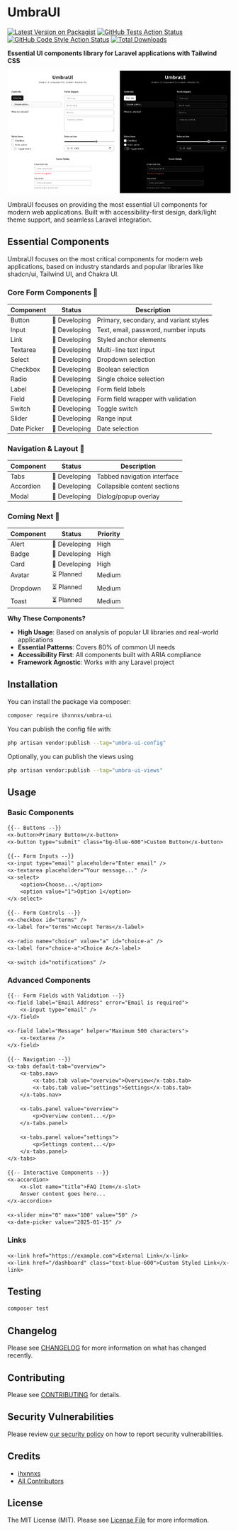# UmbraUI

[![Latest Version on Packagist](https://img.shields.io/packagist/v/ihxnnxs/umbra-ui.svg?style=flat-square)](https://packagist.org/packages/ihxnnxs/umbra-ui)
[![GitHub Tests Action Status](https://img.shields.io/github/actions/workflow/status/ihxnnxs/UmbraUI/run-tests.yml?branch=main&label=tests&style=flat-square)](https://github.com/ihxnnxs/UmbraUI/actions?query=workflow%3Arun-tests+branch%3Amain)
[![GitHub Code Style Action Status](https://img.shields.io/github/actions/workflow/status/ihxnnxs/UmbraUI/fix-php-code-style-issues.yml?branch=main&label=code%20style&style=flat-square)](https://github.com/ihxnnxs/UmbraUI/actions?query=workflow%3A"Fix+PHP+code+style+issues"+branch%3Amain)
[![Total Downloads](https://img.shields.io/packagist/dt/ihxnnxs/umbra-ui.svg?style=flat-square)](https://packagist.org/packages/ihxnnxs/umbra-ui)

**Essential UI components library for Laravel applications with Tailwind CSS**

<p align="center">
  <img src="previewLight.png" alt="UmbraUI Light Theme" width="250">
  <img src="previewDark.png" alt="UmbraUI Dark Theme" width="250">
</p>

UmbraUI focuses on providing the most essential UI components for modern web applications. Built with accessibility-first design, dark/light theme support, and seamless Laravel integration.

## Essential Components

UmbraUI focuses on the most critical components for modern web applications, based on industry standards and popular libraries like shadcn/ui, Tailwind UI, and Chakra UI.

### Core Form Components 🔨
| Component | Status | Description |
|-----------|--------|-------------|
| Button | 🔨 Developing | Primary, secondary, and variant styles |
| Input | 🔨 Developing | Text, email, password, number inputs |
| Link | 🔨 Developing | Styled anchor elements |
| Textarea | 🔨 Developing | Multi-line text input |
| Select | 🔨 Developing | Dropdown selection |
| Checkbox | 🔨 Developing | Boolean selection |
| Radio | 🔨 Developing | Single choice selection |
| Label | 🔨 Developing | Form field labels |
| Field | 🔨 Developing | Form field wrapper with validation |
| Switch | 🔨 Developing | Toggle switch |
| Slider | 🔨 Developing | Range input |
| Date Picker | 🔨 Developing | Date selection |

### Navigation & Layout 🔨
| Component | Status | Description |
|-----------|--------|-------------|
| Tabs | 🔨 Developing | Tabbed navigation interface |
| Accordion | 🔨 Developing | Collapsible content sections |
| Modal | 🔨 Developing | Dialog/popup overlay |

### Coming Next 🚀
| Component | Status | Priority |
|-----------|--------|----------|
| Alert | 🔨 Developing | High |
| Badge | 🔨 Developing | High |
| Card | 🔨 Developing | High |
| Avatar | ⏳ Planned | Medium |
| Dropdown | ⏳ Planned | Medium |
| Toast | ⏳ Planned | Medium |

**Why These Components?**
- **High Usage**: Based on analysis of popular UI libraries and real-world applications
- **Essential Patterns**: Covers 80% of common UI needs
- **Accessibility First**: All components built with ARIA compliance
- **Framework Agnostic**: Works with any Laravel project

## Installation

You can install the package via composer:

```bash
composer require ihxnnxs/umbra-ui
```

You can publish the config file with:

```bash
php artisan vendor:publish --tag="umbra-ui-config"
```

Optionally, you can publish the views using

```bash
php artisan vendor:publish --tag="umbra-ui-views"
```

## Usage

### Basic Components

```blade
{{-- Buttons --}}
<x-button>Primary Button</x-button>
<x-button type="submit" class="bg-blue-600">Custom Button</x-button>

{{-- Form Inputs --}}
<x-input type="email" placeholder="Enter email" />
<x-textarea placeholder="Your message..." />
<x-select>
    <option>Choose...</option>
    <option value="1">Option 1</option>
</x-select>

{{-- Form Controls --}}
<x-checkbox id="terms" />
<x-label for="terms">Accept Terms</x-label>

<x-radio name="choice" value="a" id="choice-a" />
<x-label for="choice-a">Choice A</x-label>

<x-switch id="notifications" />
```

### Advanced Components

```blade
{{-- Form Fields with Validation --}}
<x-field label="Email Address" error="Email is required">
    <x-input type="email" />
</x-field>

<x-field label="Message" helper="Maximum 500 characters">
    <x-textarea />
</x-field>

{{-- Navigation --}}
<x-tabs default-tab="overview">
    <x-tabs.nav>
        <x-tabs.tab value="overview">Overview</x-tabs.tab>
        <x-tabs.tab value="settings">Settings</x-tabs.tab>
    </x-tabs.nav>
    
    <x-tabs.panel value="overview">
        <p>Overview content...</p>
    </x-tabs.panel>
    
    <x-tabs.panel value="settings">
        <p>Settings content...</p>
    </x-tabs.panel>
</x-tabs>

{{-- Interactive Components --}}
<x-accordion>
    <x-slot name="title">FAQ Item</x-slot>
    Answer content goes here...
</x-accordion>

<x-slider min="0" max="100" value="50" />
<x-date-picker value="2025-01-15" />
```

### Links

```blade
<x-link href="https://example.com">External Link</x-link>
<x-link href="/dashboard" class="text-blue-600">Custom Styled Link</x-link>
```

## Testing

```bash
composer test
```

## Changelog

Please see [CHANGELOG](CHANGELOG.md) for more information on what has changed recently.

## Contributing

Please see [CONTRIBUTING](CONTRIBUTING.md) for details.

## Security Vulnerabilities

Please review [our security policy](../../security/policy) on how to report security vulnerabilities.

## Credits

- [ihxnnxs](https://github.com/ihxnnxs)
- [All Contributors](../../contributors)

## License

The MIT License (MIT). Please see [License File](LICENSE.md) for more information.
